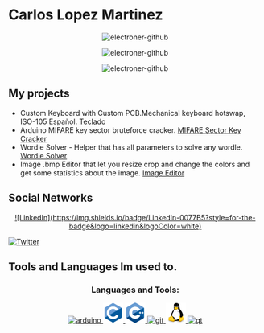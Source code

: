 # Carlos Lopez Martinez

<p align="center"> 
  <img src="https://github-readme-stats.vercel.app/api/top-langs/?username=Electroner&layout=compact&theme=tokyonight" alt="electroner-github" />
</p>
<p align="center"> 
  <img src="http://github-readme-streak-stats.herokuapp.com?user=Electroner&theme=tokyonight&date_format=M%20j%5B%2C%20Y%5D" alt="electroner-github" />
</p>
<p align="center"> 
  <img src="https://github-readme-stats.vercel.app/api?username=Electroner&show_icons=true&theme=tokyonight" alt="electroner-github" />
</p>

## My projects
- Custom Keyboard with Custom PCB.Mechanical keyboard hotswap, ISO-105 Español. [Teclado](https://github.com/Electroner/Teclado)
- Arduino MIFARE key sector bruteforce cracker. [MIFARE Sector Key Cracker](https://github.com/Electroner/MIFARE-Sector-Key-Cracker)
- Wordle Solver - Helper that has all parameters to solve any wordle. [Wordle Solver](https://github.com/Electroner/WORDLE_SOLVER)
- Image .bmp Editor that let you resize crop and change the colors and get some statistics about the image. [Image Editor](https://github.com/Electroner/SimpleImageEditor)

## Social Networks
<p align="center">
<a href="https://www.linkedin.com/in/carlos-lópez-martínez-49a083227">![LinkedIn](https://img.shields.io/badge/LinkedIn-0077B5?style=for-the-badge&logo=linkedin&logoColor=white)</a>

<a href="https://twitter.com/clm_2001">![Twitter](https://img.shields.io/badge/Twitter-0077B5?style=for-the-badge&logo=twitter&logoColor=white)</a>
</p>

## Tools and Languages Im used to.

<h3 align="center">Languages and Tools:</h3>
<p align="center"> <a href="https://www.arduino.cc/" target="_blank" rel="noreferrer"> 
   <img src="https://cdn.worldvectorlogo.com/logos/arduino-1.svg" alt="arduino" width="40" height="40"/> </a> <a href="https://www.cprogramming.com/" target="_blank" rel="noreferrer"> <img src="https://raw.githubusercontent.com/devicons/devicon/master/icons/c/c-original.svg" alt="c" width="40" height="40"/> </a> <a href="https://www.w3schools.com/cpp/" target="_blank" rel="noreferrer"> <img src="https://raw.githubusercontent.com/devicons/devicon/master/icons/cplusplus/cplusplus-original.svg" alt="cplusplus" width="40" height="40"/> </a> <a href="https://git-scm.com/" target="_blank" rel="noreferrer"> <img src="https://www.vectorlogo.zone/logos/git-scm/git-scm-icon.svg" alt="git" width="40" height="40"/> </a> <a href="https://www.linux.org/" target="_blank" rel="noreferrer"> <img src="https://raw.githubusercontent.com/devicons/devicon/master/icons/linux/linux-original.svg" alt="linux" width="40" height="40"/> </a> <a href="https://www.qt.io/" target="_blank" rel="noreferrer"> <img src="https://upload.wikimedia.org/wikipedia/commons/0/0b/Qt_logo_2016.svg" alt="qt" width="40" height="40"/> 
   </a> 
</p>
